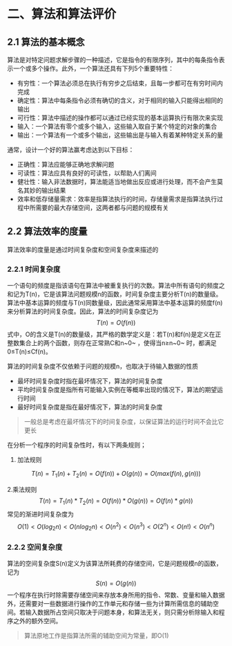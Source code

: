 # 二、算法和算法评价

## 2.1 算法的基本概念

算法是对特定问题求解步骤的一种描述，它是指令的有限序列，其中的每条指令表示一个或多个操作。此外，一个算法还具有下列5个重要特性：

- 有穷性：一个算法必须总在执行有穷步之后结束，且每一步都可在有穷时间内完成
- 确定性：算法中每条指令必须有确切的含义，对于相同的输入只能得出相同的输出
- 可行性：算法中描述的操作都可以通过已经实现的基本运算执行有限次来实现
- 输入：一个算法有零个或多个输入，这些输入取自于某个特定的对象的集合
- 输出：一个算法有一个或多个输出，这些输出是与输入有着某种特定关系的量



通常，设计一个好的算法赢考虑达到以下目标：

- 正确性：算法应能够正确地求解问题
- 可读性：算法应具有良好的可读性，以帮助人们离间
- 健壮性：输入非法数据时，算法能适当地做出反应或进行处理，而不会产生莫名其妙的输出结果
- 效率和低存储量需求：效率是指算法执行的时间，存储量需求是指算法执行过程中所需要的最大存储空间，这两者都与问题的规模有关

## 2.2 算法效率的度量

算法效率的度量是通过时间复杂度和空间复杂度来描述的

### 2.2.1 时间复杂度

一个语句的频度是指该语句在算法中被重复执行的次数。算法中所有语句的频度之和记为T(n)，它是该算法问题规模n的函数，时间复杂度主要分析T(n)的数量级。算法中基本运算的频度与T(n)同数量级，因此通常采用算法中基本运算的频度f(n)来分析算法的时间复杂度。因此，算法的时间复杂度记为
$$
T(n)=O(f(n))
$$
式中，O的含义是T(n)的数量级，其严格的数学定义是：若T(n)和f(n)是定义在正整数集合上的两个函数，则存在正常熟C和n~0~ ，使得当n≥n~0~ 时，都满足0≤T(n)≤Cf(n)。

算法的时间复杂度不仅依赖于问题的规模n，也取决于待输入数据的性质

- 最坏时间复杂度时指在最坏情况下，算法的时间复杂度
- 平均时间复杂度是指所有可能输入实例在等概率出现的情况下，算法的期望运行时间
- 最好时间复杂度是指在最好情况下，算法的时间复杂度

> 一般总是考虑在最坏情况下的时间复杂度，以保证算法的运行时间不会比它更长

在分析一个程序的时间复杂性时，有以下两条规则；

1. 加法规则

$$
T(n)=T_1(n)+T_2(n)=O(f(n))+O(g(n))=O(max(f(n),g(n)))
$$

2.乘法规则
$$
T(n)=T_1(n)*T_2(n)=O(f(n))*O(g(n))=O(f(n)*g(n))
$$
常见的渐进时间复杂度为
$$
O(1)<O(log_2n)<O(nlog_2n)<O(n^2)<O(n^3)<O(2^n)<O(n!)<O(n^n)
$$

### 2.2.2 空间复杂度

算法的空间复杂度S(n)定义为该算法所耗费的存储空间，它是问题规模n的函数，记为
$$
S(n)=O(g(n))
$$
一个程序在执行时除需要存储空间来存放本身所用的指令、常数、变量和输入数据外，还需要对一些数据进行操作的工作单元和存储一些为计算所需信息的辅助空间。若输入数据所占空间只取决于问题本身，和算法无关，则只需分析除输入和程序之外的额外空间。

> 算法原地工作是指算法所需的辅助空间为常量，即O(1)